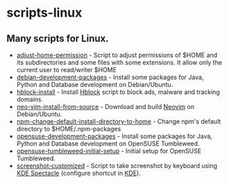 # scripts-linux

## Many scripts for Linux.

* [adjust-home-permission](https://github.com/ricardocassiano04/scripts-linux/blob/main/adjust-home-permission.sh)  - Script to adjust permissions of $HOME and its subdirectories and some files with some extensions. It allow only the current user to read/writer $HOME
* [debian-development-packages](https://github.com/ricardocassiano04/scripts-linux/blob/main/debian-development-packages.sh) - Install some packages for Java, Python and Database development on Debian/Ubuntu.
* [hblock-install](https://github.com/ricardocassiano04/scripts-linux/blob/main/hblock-install.sh) - Install [Hblock](https://github.com/hectorm/hblock) script to block ads, malware and tracking domains.
* [neo-vim-install-from-source](https://github.com/ricardocassiano04/scripts-linux/blob/main/neovim-install-from-source.sh) - Download and build [Neovim](https://github.com/neovim/neovim) on Debian/Ubuntu.
* [npm-change-default-install-directory-to-home](https://github.com/ricardocassiano04/scripts-linux/blob/main/npm-change-default-install-directory-to-home.sh) - Change npm's default directory to $HOME/.npm-packages
* [opensuse-development-packages](https://github.com/ricardocassiano04/scripts-linux/blob/main/opensuse-development-packages.sh) - Install some packages for Java, Python and Database development on OpenSUSE Tumbleweed.
* [opensuse-tumbleweed-initial-setup](https://github.com/ricardocassiano04/scripts-linux/blob/main/opensuse-tumbleweed-initial-setup.sh) - Initial setup for OpenSUSE Tumbleweed.
* [screenshot-customized](https://github.com/ricardocassiano04/scripts-linux/blob/main/screenshot-customized.sh) - Script to take screenshot by keyboard using [KDE Spectacle](https://apps.kde.org/pt-br/spectacle/) (configure shortcut in [KDE](https://kde.org/)).



